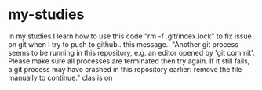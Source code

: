 # my-studies
In my studies I learn how to use this code "rm -f .git/index.lock" to fix issue on git when I try to push to github.. this message..
"Another git process seems to be running in this repository, e.g. an editor opened by 'git commit'. Please make sure all processes are terminated then try again. If it still fails, a git process may have crashed in this repository earlier: remove the file manually to continue."
clas is on
